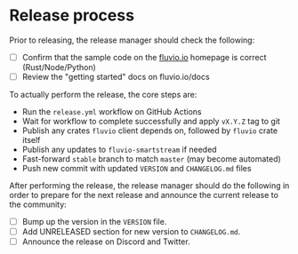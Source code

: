 # Release process

Prior to releasing, the release manager should check the following:

- [ ] Confirm that the sample code on the [fluvio.io] homepage is correct (Rust/Node/Python)
- [ ] Review the "getting started" docs on fluvio.io/docs

[fluvio.io]: https://fluvio.io

To actually perform the release, the core steps are:

- Run the `release.yml` workflow on GitHub Actions
- Wait for workflow to complete successfully and apply `vX.Y.Z` tag to git
- Publish any crates `fluvio` client depends on, followed by `fluvio` crate itself
- Publish any updates to `fluvio-smartstream` if needed
- Fast-forward `stable` branch to match `master` (may become automated)
- Push new commit with updated `VERSION` and `CHANGELOG.md` files

After performing the release, the release manager should do the following in order
to prepare for the next release and announce the current release to the community:

- [ ] Bump up the version in the `VERSION` file.
- [ ] Add UNRELEASED section for new version to `CHANGELOG.md`.
- [ ] Announce the release on Discord and Twitter.
